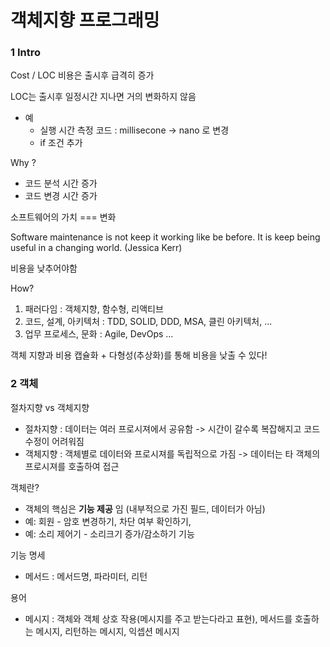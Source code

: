 # 객체지향 프로그래밍

### 1 Intro

Cost / LOC 비용은 출시후 급격히 증가

LOC는 출시후 일정시간 지나면 거의 변화하지 않음

* 예
  - 실행 시간 측정 코드 : millisecone -> nano 로 변경
  - if 조건 추가

Why ?
* 코드 분석 시간 증가
* 코드 변경 시간 증가

소프트웨어의 가치 === 변화

Software maintenance is not keep it working like be before.
It is keep being useful in a changing world.
(Jessica Kerr)

 비용을 낮추어야함

 How?
 1. 패러다임 : 객체지향, 함수형, 리액티브
 2. 코드, 설계, 아키텍처 : TDD, SOLID, DDD, MSA, 클린 아키텍처, ...
 3. 업무 프로세스, 문화 : Agile, DevOps ...

 객체 지향과 비용
 캡슐화 + 다형성(추상화)를 통해 비용을 낮출 수 있다!


### 2 객체
절차지향 vs 객체지향
- 절차지향 : 데이터는 여러 프로시져에서 공유함 -> 시간이 갈수록 복잡해지고 코드 수정이 어려워짐
- 객체지향 : 객체별로 데이터와 프로시져를 독립적으로 가짐 ->
데이터는 타 객체의 프로시져를 호출하여 접근

객체란?
- 객체의 핵심은 **기능 제공** 임 (내부적으로 가진 필드, 데이터가
  아님)
- 예: 회원 - 암호 변경하기, 차단 여부 확인하기,
- 예: 소리 제어기 - 소리크기 증가/감소하기 기능

기능 명세
- 메서드 : 메서드명, 파라미터, 리턴

용어
- 메시지 : 객체와 객체 상호 작용(메시지를 주고 받는다라고 표현), 메서드를 호출하는 메시지, 리턴하는 메시지, 익셉션 메시지
